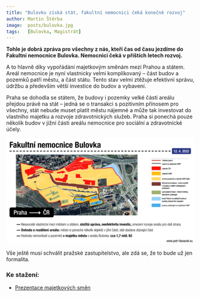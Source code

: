 ```yaml
---
title: "Bulovku získá stát, fakultní nemocnici čeká konečně rozvoj"
author: Martin Štěrba
image:  posts/bulovka.jpg
tags:   [Bulovka, Magistrát]
---
```


**Tohle je dobrá zpráva pro všechny z nás, kteří čas od času jezdíme do Fakultní nemocnice Bulovka. Nemocnici čeká v příštích letech rozvoj.**

A to hlavně díky vypořádání majetkovým směnám mezi Prahou a státem. Areál nemocnice je nyní vlastnicky velmi komplikovaný – část budov a pozemků patří městu, a část státu. Tento stav velmi ztěžuje efektivní správu, údržbu a především větší investice do budov a vybavení. 

Praha se dohodla se státem, že budovy i pozemky velké části areálu přejdou právě na stát – jedná se o transakci s pozitivním přínosem pro všechny, stát nebude muset platit městu nájemné a může tak investovat do vlastního majetku a rozvoje zdravotnických služeb. Praha si ponechá pouze několik budov v jižní části areálu nemocnice pro sociální a zdravotnické účely. 

![Majetkové směny se státem](/assets/img/posts/bulovka-aktualnistav.png)

Vše ještě musí schválit pražské zastupitelstvo, ale zdá se, že to bude už jen formalita.

### Ke stažení:
- [Prezentace majetkových směn](https://www.praha.eu/file/3412986/_20220412_TK_smeny.pdf)